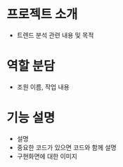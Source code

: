 # 프로젝트 소개
- 트렌드 분석 관련 내용 및 목적


# 역할 분담
- 조원 이름, 작업 내용

# 기능 설명
- 설명
- 중요한 코드가 있으면 코드와 함께 설명
- 구현화면에 대한 이미지


